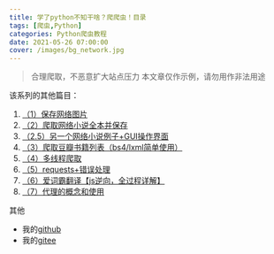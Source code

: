 ```yaml
---
title: 学了python不知干啥？爬爬虫！目录
tags: [爬虫,Python]
categories: Python爬虫教程
date: 2021-05-26 07:00:00
cover: /images/bg_network.jpg
---
```


> 合理爬取，不恶意扩大站点压力
> 本文章仅作示例，请勿用作非法用途

该系列的其他篇目：

 1. [（1）保存网络图片](/2021/05/26/python-spider-lesson-1/)
 2. [（2）爬取网络小说全本并保存](/2021/05/26/python-spider-lesson-2/)
 3. [（2.5）另一个网络小说例子+GUI操作界面 ](/2021/05/26/python-spider-lesson-2-5/)
 4. [（3）爬取豆瓣书籍列表（bs4/lxml简单使用）](/2021/05/26/python-spider-lesson-3/)
 5. [（4）多线程爬取](/2021/05/26/python-spider-lesson-4/)
 6. [（5）requests+错误处理](/2021/05/26/python-spider-lesson-5/)
 7. [（6）爱词霸翻译【js逆向，全过程详解】](/2021/05/26/python-spider-lesson-6/)
 8. [（7）代理的概念和使用](/2021/05/26/python-spider-lesson-7/)

其他
* 我的[github](https://github.com/FunnySaltyFish)
* 我的[gitee](https://gitee.com/FunnySaltyFish)